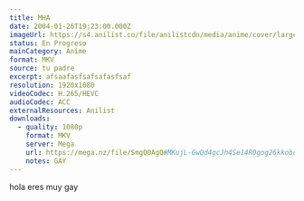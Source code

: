 ```yaml
---
title: MHA
date: 2004-01-26T19:23:00.000Z
imageUrl: https://s4.anilist.co/file/anilistcdn/media/anime/cover/large/bx143598-FCvAhQJLllSP.png
status: En Progreso
mainCategory: Anime
format: MKV
source: tu padre
excerpt: afsaafasfsafsafasfsaf
resolution: 1920x1080
videoCodec: H.265/HEVC
audioCodec: ACC
externalResources: Anilist
downloads:
  - quality: 1080p
    format: MKV
    server: Mega
    url: https://mega.nz/file/SmgQ0AgQ#MKujL-GwQd4gcJh4Se14ROgog26kkobcEjxY8Oe3bJQ
    notes: GAY
---
```

hola eres muy gay
